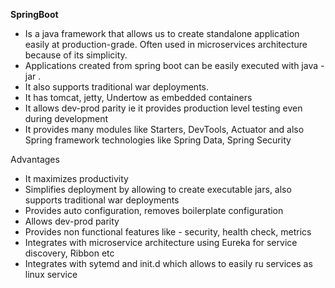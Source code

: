**SpringBoot**

* Is a java framework that allows us to create standalone application easily at production-grade. Often used in microservices architecture because of its simplicity.
* Applications created from spring boot can be easily executed with java - jar <jar-name>.
* It also supports traditional war deployments.
* It has tomcat, jetty, Undertow as embedded containers
* It allows dev-prod parity ie it provides production level testing even during development
* It provides many modules like Starters, DevTools, Actuator and also Spring framework technologies like Spring Data, Spring Security



Advantages
* It maximizes productivity
* Simplifies deployment by allowing to create executable jars, also supports traditional war deployments
* Provides auto configuration, removes boilerplate configuration
* Allows dev-prod parity
* Provides non functional features like - security, health check, metrics
* Integrates with microservice architecture using Eureka for service discovery, Ribbon etc
* Integrates with sytemd and init.d which allows to easily ru services as linux service